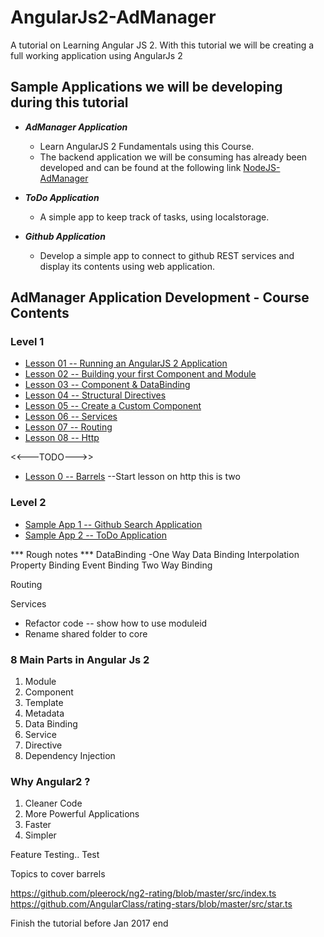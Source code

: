 # AngularJs2-AdManager

A tutorial on Learning Angular JS 2. With this tutorial we will be creating a full working application using AngularJs 2

## Sample Applications we will be developing during this tutorial

* _**AdManager Application**_

  * Learn AngularJS 2 Fundamentals using this Course.
  * The backend application we will be consuming has already been developed and can be found at the following link 
   [NodeJS-AdManager](https://github.com/costaivo/NodeJS-AdManager)

* _**ToDo Application**_

  * A simple app to keep track of tasks, using localstorage.

* _**Github  Application**_

  * Develop a simple app to connect to github REST services and display its contents using web application.



## AdManager Application Development - Course Contents

### Level 1

* [Lesson 01 -- Running an AngularJS 2 Application](https://github.com/costaivo/AngularJs2-AdManager/tree/Dev/01_QuickStart)
* [Lesson 02 -- Building your first Component and Module](https://github.com/costaivo/AngularJs2-AdManager/tree/Dev/02_AdManager/02_Lesson/Start)
* [Lesson 03 -- Component & DataBinding](https://github.com/costaivo/AngularJs2-AdManager/tree/Dev/02_AdManager/03_Lesson/Start)
* [Lesson 04 -- Structural Directives](https://github.com/costaivo/AngularJs2-AdManager/tree/Dev/02_AdManager/04_Lesson/Start)
* [Lesson 05 -- Create a Custom Component](https://github.com/costaivo/AngularJs2-AdManager/tree/Dev/02_AdManager/05_Lesson/Start)
* [Lesson 06 -- Services](https://github.com/costaivo/AngularJs2-AdManager/tree/Dev/02_AdManager/06_Lesson/Start)
* [Lesson 07 -- Routing](https://github.com/costaivo/AngularJs2-AdManager/tree/Dev/02_AdManager/07_Lesson/Start)
* [Lesson 08 -- Http](https://github.com/costaivo/AngularJs2-AdManager/tree/Dev/02_AdManager/08_Lesson/Start)

<<---TODO--->>
* [Lesson 0 -- Barrels](https://github.com/costaivo/AngularJs2-AdManager/tree/Dev/02_AdManager/07_Lesson/Start)
--Start lesson on http this is two

### Level 2

* [Sample App 1 -- Github Search Application](https://github.com/costaivo/AngularJs2-AdManager/tree/Dev/04_GithubApp)
* [Sample App 2 -- ToDo Application](https://github.com/costaivo/AngularJs2-AdManager/tree/Dev/05_TodoApp)

*** Rough notes *** 
DataBinding
-One Way Data Binding
Interpolation 
Property Binding
Event Binding
Two Way Binding

Routing

Services  
* Refactor code -- show how to use moduleid
* Rename shared folder to core

### 8 Main Parts in Angular Js 2 

1. Module
2. Component
3. Template
4. Metadata
5. Data Binding
6. Service
7. Directive 
8. Dependency Injection


### Why Angular2 ?
1. Cleaner Code
2. More Powerful Applications
3. Faster 
4. Simpler


Feature Testing..
Test

Topics to cover
barrels


https://github.com/pleerock/ng2-rating/blob/master/src/index.ts
https://github.com/AngularClass/rating-stars/blob/master/src/star.ts

Finish the tutorial before Jan 2017 end
